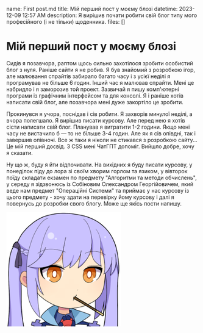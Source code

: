 name: First post.md
title: Мій перший пост у моєму блозі
datetime: 2023-12-09 12:57 AM
description: Я вирішив почати робити свій блог типу мого професійного (і не тільки) щоденника.
files: []

# Мій перший пост у моєму блозі

Сидів я позавчора, раптом щось сильно захотілося зробити особистий блог з нуля. Раніше сайти я не робив. Я був знайомий з розробкою ігор, але малювання спрайтів забирало багато часу і з усієї неділі я програмував не більше 6 годин. Інший час я малював спрайти. Мені це набридло і я заморозив той проект. Зазвичай я пишу комп'ютерні програми із графічним інтерфейсом та для консолі. Я і раніше хотів написати свій блог, але позавчора мені дуже закортіло це зробити.

Прокинувся я учора, поснідав і сів робити. Я захворів минулої неділі, а вчора полегшало. Я вирішив писати курсову. Але перед нею я хотів сісти написати свій блог. Планував я витратити 1-2 години. Якщо мені часу не вистачило б — то не більше 3-4 годин. Але як я сів опівдні, так і завершив опівночі. Все ж таки я ніколи не стикався з розробкою сайту... Це мій перший досвід. З CSS мені ЧатГПТ допоміг. Вийшло добре, хочу я сказати.

Ну що ж, буду я йти відпочивати. На вихідних я буду писати курсову, у понеділок піду до лора зі своїм хворим горлом та язиком, у вівторок поїду складати екзамен по предмету "Алгоритми та методи обчислень", у середу я зідзвонюсь із Собіновим Олександром Георгійовичем, який веде нам предмет "Операційні Системи" та приймає у нас курсову із цього предмету - хочу здати на перевірку йому курсову і далі я повернусь до розробки свого блогу. Може ще якісь пости напишу.

<img src="../resources/images/test.png" alt="Моя фотография" width="300px">
